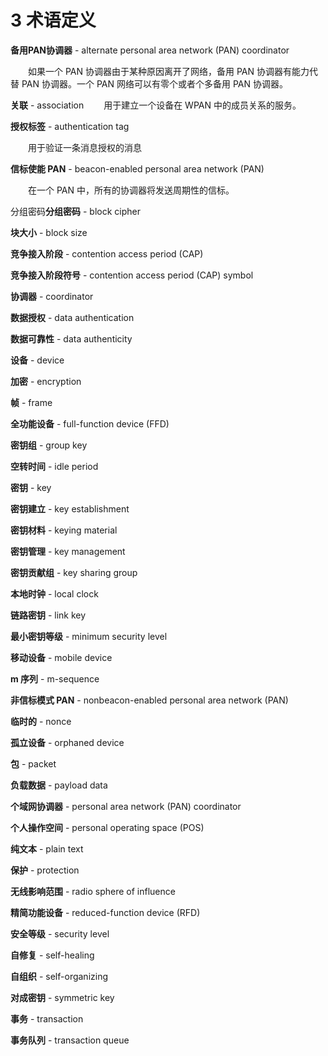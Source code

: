 # 3 术语定义

**备用PAN协调器** - alternate personal area network (PAN) coordinator

　　如果一个 PAN 协调器由于某种原因离开了网络，备用 PAN 协调器有能力代替 PAN 协调器。一个 PAN 网络可以有零个或者个多备用 PAN 协调器。
  
**关联** - association
　　用于建立一个设备在 WPAN 中的成员关系的服务。
  
**授权标签** - authentication tag 

　　用于验证一条消息授权的消息
  
**信标使能 PAN** - beacon-enabled personal area network (PAN)

　　在一个 PAN 中，所有的协调器将发送周期性的信标。
  
分组密码**分组密码** - block cipher


**块大小** - block size


**竞争接入阶段** - contention access period (CAP)


**竞争接入阶段符号** - contention access period (CAP) symbol


**协调器** - coordinator


 **数据授权** - data authentication


**数据可靠性** - data authenticity


**设备** - device


**加密** - encryption


**帧** - frame


**全功能设备** - full-function device (FFD)


**密钥组** - group key


**空转时间** - idle period


**密钥** - key


**密钥建立** - key establishment


**密钥材料** - keying material


**密钥管理** - key management


**密钥贡献组** - key sharing group


**本地时钟** - local clock


**链路密钥** - link key


**最小密钥等级** - minimum security level


**移动设备** - mobile device


**m 序列** - m-sequence


**非信标模式 PAN** - nonbeacon-enabled personal area network (PAN)


**临时的** - nonce


**孤立设备** - orphaned device


**包** - packet


**负载数据** - payload data


**个域网协调器** - personal area network (PAN) coordinator


**个人操作空间** - personal operating space (POS)


**纯文本** - plain text


**保护** - protection


**无线影响范围** - radio sphere of influence


**精简功能设备** - reduced-function device (RFD)


**安全等级** - security level


**自修复** - self-healing


**自组织** - self-organizing


**对成密钥** - symmetric key


**事务** - transaction


**事务队列** - transaction queue